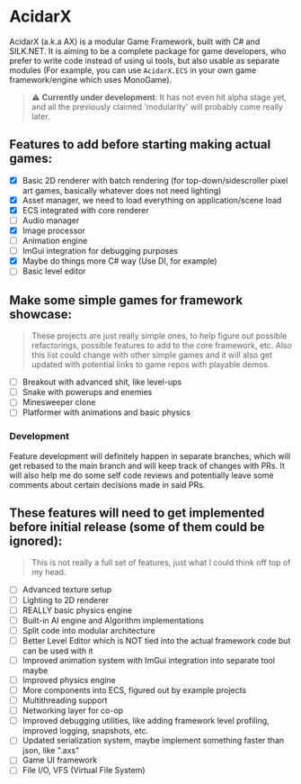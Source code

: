 AcidarX
=======

AcidarX (a.k.a AX) is a modular Game Framework, built with C# and SILK.NET. It is aiming to be a complete package for game developers, who prefer to write code instead of using ui tools, but also usable as separate modules (For example, you can use `AcidarX.ECS` in your own game framework/engine which uses MonoGame).

> :warning: **Currently under development**: It has not even hit alpha stage yet, and all the previously claimed 'modularity' will probably come really later.

Features to add before starting making actual games: 
--------------------------------------------------
- [x] Basic 2D renderer with batch rendering (for top-down/sidescroller pixel art games, basically whatever does not need lighting)
- [x] Asset manager, we need to load everything on application/scene load
- [x] ECS integrated with core renderer 
- [ ] Audio manager 
- [x] Image processor
- [ ] Animation engine
- [ ] ImGui integration for debugging purposes
- [x] Maybe do things more C# way (Use DI, for example)
- [ ] Basic level editor

Make some simple games for framework showcase: 
----------------------------------------------
> These projects are just really simple ones, to help figure out possible refactorings, possible features to add to the core framework, etc. Also this list could change with other simple games and it will also get updated with potential links to game repos with playable demos.

- [ ] Breakout with advanced shit, like level-ups
- [ ] Snake with powerups and enemies
- [ ] Minesweeper clone
- [ ] Platformer with animations and basic physics

### Development
Feature development will definitely happen in separate branches, which will get rebased to the main branch and will keep track of changes with PRs. It will also help me do some self code reviews and potentially leave some comments about certain decisions made in said PRs. 

These features will need to get implemented before initial release (some of them could be ignored):
---------------------------------------------------------------------------------------------------
> This is not really a full set of features, just what I could think off top of my head. 

- [ ] Advanced texture setup
- [ ] Lighting to 2D renderer
- [ ] REALLY basic physics engine
- [ ] Built-in AI engine and Algorithm implementations
- [ ] Split code into modular architecture
- [ ] Better Level Editor which is NOT tied into the actual framework code but can be used with it
- [ ] Improved animation system with ImGui integration into separate tool maybe
- [ ] Improved physics engine
- [ ] More components into ECS, figured out by example projects
- [ ] Multithreading support
- [ ] Networking layer for co-op
- [ ] Improved debugging utilities, like adding framework level profiling, improved logging, snapshots, etc.
- [ ] Updated serialization system, maybe implement something faster than json, like ".axs" 
- [ ] Game UI framework
- [ ] File I/O, VFS (Virtual File System)
